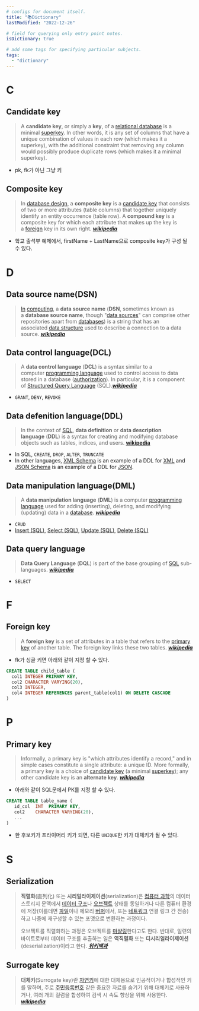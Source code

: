```yaml
---
# configs for document itself.
title: "📚Dictionary"
lastModified: "2022-12-26"

# field for querying only entry point notes.
isDictionary: true

# add some tags for specifying particular subjects.
tags:
  - "dictionary"
---
```

# C
## Candidate key
> A **candidate key**, or simply a **key**, of a [relational database](https://en.wikipedia.org/wiki/Relation_schema "Relation schema") is a minimal [superkey](https://en.wikipedia.org/wiki/Superkey "Superkey"). In other words, it is any set of columns that have a unique combination of values in each row (which makes it a superkey), with the additional constraint that removing any column would possibly produce duplicate rows (which makes it a minimal superkey).
- pk, fk가 아닌 그냥 키

## Composite key
> In [database design](https://en.wikipedia.org/wiki/Data_modeling "Data modeling"), a **composite key** is a [candidate key](https://en.wikipedia.org/wiki/Candidate_key "Candidate key") that consists of two or more attributes (table columns) that together uniquely identify an entity occurrence (table row). A **compound key** is a composite key for which each attribute that makes up the key is a [foreign](https://en.wikipedia.org/wiki/Foreign_key "Foreign key") key in its own right. **_[wikipedia](https://en.wikipedia.org/wiki/Composite_key)_**
- 학교 출석부 예제에서, firstName + LastName으로 composite key가 구성 될 수 있다.

# D
## Data source name(DSN)
> [In](https://en.wikipedia.org/wiki/Internet "Internet") [computing](https://en.wikipedia.org/wiki/Computing "Computing"), a **data source name** (**DSN**, sometimes known as a **database source name**, though "[data sources](https://en.wikipedia.org/wiki/Computer_file "Computer file")" can comprise other repositories apart from [databases](https://en.wikipedia.org/wiki/Database_management_system "Database management system")) is a string that has an associated [data structure](https://en.wikipedia.org/wiki/Data_structure "Data structure") used to describe a connection to a data source. **_[wikipedia](https://en.wikipedia.org/wiki/Data_source_name)_**

## Data control language(DCL)
> A **data control language** (**DCL**) is a syntax similar to a computer [programming language](https://en.wikipedia.org/wiki/Programming_language "Programming language") used to control access to data stored in a database ([authorization](https://en.wikipedia.org/wiki/Authorization "Authorization")). In particular, it is a component of [Structured Query Language](https://en.wikipedia.org/wiki/Structured_Query_Language "Structured Query Language") (SQL).**_[wikipedia](https://en.wikipedia.org/wiki/Data_control_language)_**
- `GRANT`, `DENY`, `REVOKE`

## Data defenition language(DDL)
> In the context of [SQL](https://en.wikipedia.org/wiki/SQL "SQL"), **data definition** or **data description language** (**DDL**) is a syntax for creating and modifying database objects such as tables, indices, and users. **[wikipedia](https://en.wikipedia.org/wiki/Data_definition_language)**
- In SQL, `CREATE`, `DROP`, `ALTER`, `TRUNCATE`
- In other languages, [XML Schema](https://en.wikipedia.org/wiki/XML_Schema_(W3C) "XML Schema (W3C)") is an example of a DDL for [XML](https://en.wikipedia.org/wiki/XML) and [JSON Schema](https://en.wikipedia.org/wiki/JSON#Metadata_and_schema) is an example of a DDL for [JSON](https://en.wikipedia.org/wiki/JSON "JSON").

## Data manipulation language(DML)
> A **data manipulation language** (**DML**) is a computer [programming language](https://en.wikipedia.org/wiki/Programming_language "Programming language") used for adding (inserting), deleting, and modifying (updating) data in a [database](https://en.wikipedia.org/wiki/Database "Database"). **_[wikipedia](https://en.wikipedia.org/wiki/Data_manipulation_language)_**
- `CRUD`
- [Insert (SQL)](https://en.wikipedia.org/wiki/Insert_(SQL) "Insert (SQL)"), [Select (SQL)](https://en.wikipedia.org/wiki/Select_(SQL)), [Update (SQL)](https://en.wikipedia.org/wiki/Update_(SQL) "Update (SQL)"), [Delete (SQL)](https://en.wikipedia.org/wiki/Delete_(SQL) "Delete (SQL)")

## Data query language
> **Data Query Language** (**DQL**) is part of the base grouping of [SQL](https://en.wikipedia.org/wiki/SQL "SQL") sub-languages. **_[wikipedia](https://en.wikipedia.org/wiki/Data_query_language)_**
- `SELECT`
# F
## Foreign key
> A **foreign key** is a set of attributes in a table that refers to the [primary key](https://en.wikipedia.org/wiki/Primary_key "Primary key") of another table. The foreign key links these two tables. **_[wikipedia](https://en.wikipedia.org/wiki/Foreign_key)_**
- fk가 싱글 키면 아래와 같이 지정 할 수 있다.
```SQL
CREATE TABLE child_table (
  col1 INTEGER PRIMARY KEY,
  col2 CHARACTER VARYING(20),
  col3 INTEGER,
  col4 INTEGER REFERENCES parent_table(col1) ON DELETE CASCADE
)
```

# P
## Primary key
> Informally, a primary key is "which attributes identify a record," and in simple cases constitute a single attribute: a unique ID. More formally, a primary key is a choice of [candidate key](https://en.wikipedia.org/wiki/Candidate_key "Candidate key") (a minimal [superkey](https://en.wikipedia.org/wiki/Superkey "Superkey")); any other candidate key is an **alternate key**. **_[wikipedia](https://en.wikipedia.org/wiki/Primary_key)_**
- 아래와 같이 SQL문에서 PK를 지정 할 수 있다.
```SQL
CREATE TABLE table_name (
   id_col  INT  PRIMARY KEY,
   col2    CHARACTER VARYING(20),
   ...
)
```
- 한 후보키가 프라이머리 키가 되면, 다른 `UNIQUE`한 키가 대체키가 될 수 있다.

# S
## Serialization
> **직렬화**(直列化) 또는 **시리얼라이제이션**(serialization)은 [컴퓨터 과학](https://ko.wikipedia.org/wiki/%EC%BB%B4%ED%93%A8%ED%84%B0_%EA%B3%BC%ED%95%99 "컴퓨터 과학")의 데이터 스토리지 문맥에서 [데이터 구조](https://ko.wikipedia.org/wiki/%EB%8D%B0%EC%9D%B4%ED%84%B0_%EA%B5%AC%EC%A1%B0 "데이터 구조")나 [오브젝트](https://ko.wikipedia.org/wiki/%EC%98%A4%EB%B8%8C%EC%A0%9D%ED%8A%B8 "오브젝트") 상태를 동일하거나 다른 컴퓨터 환경에 저장(이를테면 [파일](https://ko.wikipedia.org/wiki/%EC%BB%B4%ED%93%A8%ED%84%B0_%ED%8C%8C%EC%9D%BC "컴퓨터 파일")이나 메모리 [버퍼](https://ko.wikipedia.org/wiki/%EB%8D%B0%EC%9D%B4%ED%84%B0_%EB%B2%84%ED%8D%BC "데이터 버퍼")에서, 또는 [네트워크](https://ko.wikipedia.org/wiki/%EC%BB%B4%ED%93%A8%ED%84%B0_%EB%84%A4%ED%8A%B8%EC%9B%8C%ED%81%AC "컴퓨터 네트워크") 연결 링크 간 전송)하고 나중에 재구성할 수 있는 포맷으로 변환하는 과정이다.
> 
> 오브젝트를 직렬화하는 과정은 오브젝트를 [마샬링](https://ko.wikipedia.org/wiki/%EB%A7%88%EC%83%AC%EB%A7%81_(%EC%BB%B4%ED%93%A8%ED%84%B0_%EA%B3%BC%ED%95%99) "마샬링 (컴퓨터 과학)")한다고도 한다. 반대로, 일련의 바이트로부터 데이터 구조를 추출하는 일은 **역직렬화** 또는 **디시리얼라이제이션**(deserialization)이라고 한다. __*[위키백과](https://en.wikipedia.org/wiki/Serialization)*__

## Surrogate key
> **대체키**(Surrogate key)란 [자연키](https://ko.wikipedia.org/w/index.php?title=%EC%9E%90%EC%97%B0%ED%82%A4&action=edit&redlink=1 "자연키 (없는 문서)")에 대한 대체용으로 인공적이거나 합성적인 키를 말하며, 주로 [주민등록번호](https://ko.wikipedia.org/wiki/%EC%A3%BC%EB%AF%BC%EB%93%B1%EB%A1%9D%EB%B2%88%ED%98%B8 "주민등록번호") 같은 중요한 자료를 숨기기 위해 대체키로 사용하거나, 여러 개의 컬럼을 합성하여 검색 시 속도 향상을 위해 사용한다. **_[wikipedia](https://en.wikipedia.org/wiki/Surrogate_key)_**

